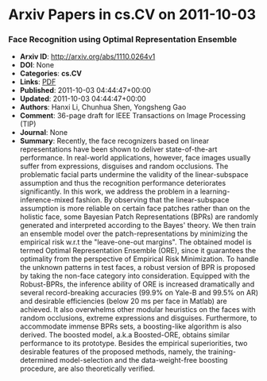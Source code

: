 # Arxiv Papers in cs.CV on 2011-10-03
### Face Recognition using Optimal Representation Ensemble
- **Arxiv ID**: http://arxiv.org/abs/1110.0264v1
- **DOI**: None
- **Categories**: **cs.CV**
- **Links**: [PDF](http://arxiv.org/pdf/1110.0264v1)
- **Published**: 2011-10-03 04:44:47+00:00
- **Updated**: 2011-10-03 04:44:47+00:00
- **Authors**: Hanxi Li, Chunhua Shen, Yongsheng Gao
- **Comment**: 36-page draft for IEEE Transactions on Image Processing (TIP)
- **Journal**: None
- **Summary**: Recently, the face recognizers based on linear representations have been shown to deliver state-of-the-art performance. In real-world applications, however, face images usually suffer from expressions, disguises and random occlusions. The problematic facial parts undermine the validity of the linear-subspace assumption and thus the recognition performance deteriorates significantly. In this work, we address the problem in a learning-inference-mixed fashion. By observing that the linear-subspace assumption is more reliable on certain face patches rather than on the holistic face, some Bayesian Patch Representations (BPRs) are randomly generated and interpreted according to the Bayes' theory. We then train an ensemble model over the patch-representations by minimizing the empirical risk w.r.t the "leave-one-out margins". The obtained model is termed Optimal Representation Ensemble (ORE), since it guarantees the optimality from the perspective of Empirical Risk Minimization. To handle the unknown patterns in test faces, a robust version of BPR is proposed by taking the non-face category into consideration. Equipped with the Robust-BPRs, the inference ability of ORE is increased dramatically and several record-breaking accuracies (99.9% on Yale-B and 99.5% on AR) and desirable efficiencies (below 20 ms per face in Matlab) are achieved. It also overwhelms other modular heuristics on the faces with random occlusions, extreme expressions and disguises. Furthermore, to accommodate immense BPRs sets, a boosting-like algorithm is also derived. The boosted model, a.k.a Boosted-ORE, obtains similar performance to its prototype. Besides the empirical superiorities, two desirable features of the proposed methods, namely, the training-determined model-selection and the data-weight-free boosting procedure, are also theoretically verified.




